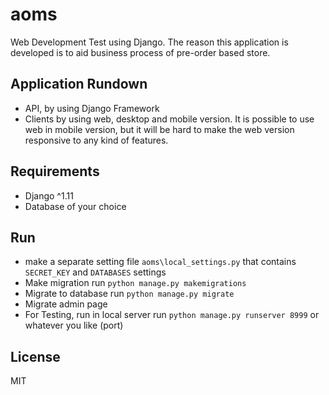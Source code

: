 # aoms
Web Development Test using Django. The reason this application is developed is
to aid business process of pre-order based store.

## Application Rundown
  - API, by using Django Framework
  - Clients by using web, desktop and mobile version. It is possible to use web
    in mobile version, but it will be hard to make the web version responsive to
    any kind of features.

## Requirements
  - Django ^1.11
  - Database of your choice

## Run
  - make a separate setting file `aoms\local_settings.py` that contains
    `SECRET_KEY` and `DATABASES` settings
  - Make migration
    run `python manage.py makemigrations`
  - Migrate to database
    run `python manage.py migrate`
  - Migrate admin page
  - For Testing, run in local server
    run `python manage.py runserver 8999` or whatever you like (port)

## License
MIT
